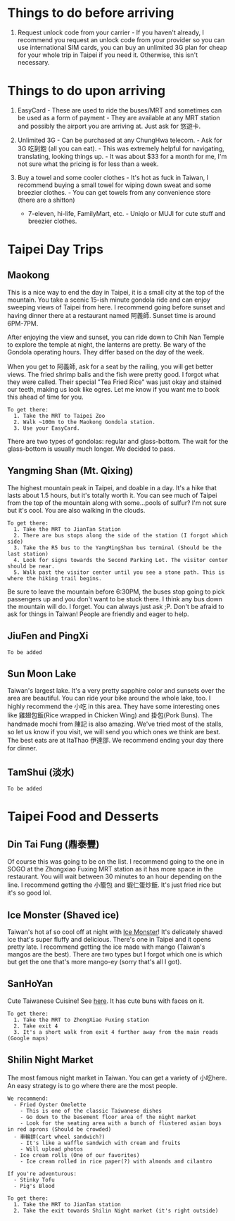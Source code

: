 # Things to do before arriving
  1. Request unlock code from your carrier
    - If you haven't already, I recommend you request an unlock code from your provider so you can use international SIM cards, you can buy an unlimited 3G plan for cheap for your whole trip in Taipei if you need it. Otherwise, this isn't necessary.

# Things to do upon arriving
  1. EasyCard
    - These are used to ride the buses/MRT and sometimes can be used as a form of payment
    - They are available at any MRT station and possibly the airport you are arriving at. Just ask for 悠遊卡.

  2. Unlimited 3G
    - Can be purchased at any ChungHwa telecom.
    - Ask for 3G 吃到飽 (all you can eat).
    - This was extremely helpful for navigating, translating, looking things up.
    - It was about $33 for a month for me, I'm not sure what the pricing is for less than a week.

  3. Buy a towel and some cooler clothes
    - It's hot as fuck in Taiwan, I recommend buying a small towel for wiping down sweat and some breezier clothes.
    - You can get towels from any convenience store (there are a shitton)
      - 7-eleven, hi-life, FamilyMart, etc.
    - Uniqlo or MUJI for cute stuff and breezier clothes.

# Taipei Day Trips

## Maokong
This is a nice way to end the day in Taipei, it is a small city at the top of the mountain. You take a scenic 15-ish minute gondola ride and can enjoy sweeping views of Taipei from here. I recommend going before sunset and having dinner there at a restaurant named 阿義師. Sunset time is around 6PM-7PM.

After enjoying the view and sunset, you can ride down to Chih Nan Temple to explore the temple at night, the lanterns are pretty. Be wary of the Gondola operating hours. They differ based on the day of the week.

When you get to 阿義師, ask for a seat by the railing, you will get better views. The fried shrimp balls and the fish were pretty good. I forgot what they were called. Their special "Tea Fried Rice" was just okay and stained our teeth, making us look like ogres. Let me know if you want me to book this ahead of time for you.

    To get there:
      1. Take the MRT to Taipei Zoo
      2. Walk ~100m to the Maokong Gondola station.
      3. Use your EasyCard.

There are two types of gondolas: regular and glass-bottom. The wait for the glass-bottom is usually much longer. We decided to pass.

## Yangming Shan (Mt. Qixing)

The highest mountain peak in Taipei, and doable in a day. It's a hike that lasts about 1.5 hours, but it's totally worth it. You can see much of Taipei from the top of the mountain along with some...pools of sulfur? I'm not sure but it's cool. You are also walking in the clouds.

    To get there:
      1. Take the MRT to JianTan Station
      2. There are bus stops along the side of the station (I forgot which side)
      3. Take the R5 bus to the YangMingShan bus terminal (Should be the last station)
      4. Look for signs towards the Second Parking Lot. The visitor center should be near.
      5. Walk past the visitor center until you see a stone path. This is where the hiking trail begins.

Be sure to leave the mountain before 6:30PM, the buses stop going to pick passengers up and you don't want to be stuck there. I think any bus down the mountain will do. I forget. You can always just ask ;P. Don't be afraid to ask for things in Taiwan! People are friendly and eager to help.

## JiuFen and PingXi

    To be added

## Sun Moon Lake

Taiwan's largest lake. It's a very pretty sapphire color and sunsets over the area are beautiful. You can ride your bike around the whole lake, too. I highly recommend the 小吃 in this area. They have some interesting ones like 雞翅包飯(Rice wrapped in Chicken Wing) and 掛包(Pork Buns). The handmade mochi from 陳記 is also amazing. We've tried most of the stalls, so let us know if you visit, we will send you which ones we think are best. The best eats are at ItaThao 伊達邵. We recommend ending your day there for dinner.

## TamShui (淡水)

    To be added

# Taipei Food and Desserts

## Din Tai Fung (鼎泰豐)

Of course this was going to be on the list. I recommend going to the one in SOGO at the Zhongxiao Fuxing MRT station as it has more space in the restaurant. You will wait between 30 minutes to an hour depending on the line. I recommend getting the 小籠包 and 蝦仁蛋炒飯. It's just fried rice but it's so good lol.

## Ice Monster (Shaved ice)

Taiwan's hot af so cool off at night with [Ice Monster](http://www.ice-monster.com/)! It's delicately shaved ice that's super fluffy and delicious. There's one in Taipei and it opens pretty late. I recommend getting the ice made with mango (Taiwan's mangos are the best). There are two types but I forgot which one is which but get the one that's more mango-ey (sorry that's all I got).

## SanHoYan

Cute Taiwanese Cuisine! See [here](https://sflow00.wordpress.com/2015/04/11/sanhoyan-%E5%8F%81%E5%92%8C%E9%99%A2-restaurant-in-taipei/). It has cute buns with faces on it.
  
    To get there:
      1. Take the MRT to ZhongXiao Fuxing station
      2. Take exit 4
      3. It's a short walk from exit 4 further away from the main roads (Google maps)

## Shilin Night Market

The most famous night market in Taiwan. You can get a variety of 小吃here. An easy strategy is to go where there are the most people.

    We recommend:
      - Fried Oyster Omelette
        - This is one of the classic Taiwanese dishes
        - Go down to the basement floor area of the night market
        - Look for the seating area with a bunch of flustered asian boys in red aprons (Should be crowded)
      - 車輪餅(cart wheel sandwich?)
        - It's like a waffle sandwich with cream and fruits
        - Will upload photos
      - Ice cream rolls (One of our favorites)
        - Ice cream rolled in rice paper(?) with almonds and cilantro 

    If you're adventurous: 
      - Stinky Tofu
      - Pig's Blood

    To get there:
      1. Take the MRT to JianTan station
      2. Take the exit towards Shilin Night market (it's right outside)
